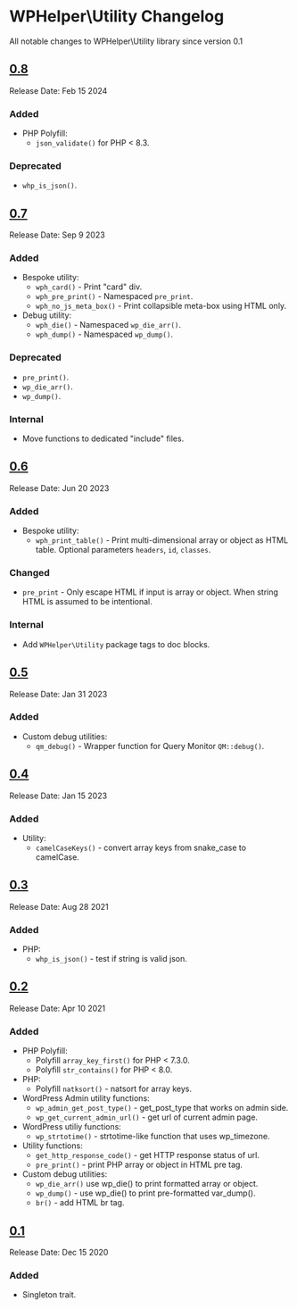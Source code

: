 # WPHelper\Utility Changelog

All notable changes to WPHelper\Utility library since version 0.1

## [0.8](https://github.com/abuyoyo/wphelper-utility/releases/tag/0.8/)
Release Date: Feb 15 2024

### Added
- PHP Polyfill:
  - `json_validate()` for PHP < 8.3.

### Deprecated
- `whp_is_json()`.

## [0.7](https://github.com/abuyoyo/wphelper-utility/releases/tag/0.7/)
Release Date: Sep 9 2023

### Added
- Bespoke utility:
  - `wph_card()` - Print "card" div.
  - `wph_pre_print()` - Namespaced `pre_print`.
  - `wph_no_js_meta_box()` - Print collapsible meta-box using HTML only.
- Debug utility:
  - `wph_die()` - Namespaced `wp_die_arr()`.
  - `wph_dump()` - Namespaced `wp_dump()`.

### Deprecated
- `pre_print()`.
- `wp_die_arr()`.
- `wp_dump()`.

### Internal
- Move functions to dedicated "include" files.

## [0.6](https://github.com/abuyoyo/wphelper-utility/releases/tag/0.6/)
Release Date: Jun 20 2023

### Added
- Bespoke utility:
  - `wph_print_table()` - Print multi-dimensional array or object as HTML table. Optional parameters `headers`, `id`, `classes`.

### Changed
- `pre_print` - Only escape HTML if input is array or object. When string HTML is assumed to be intentional.

### Internal
- Add `WPHelper\Utility` package tags to doc blocks.

## [0.5](https://github.com/abuyoyo/wphelper-utility/releases/tag/0.5/)
Release Date: Jan 31 2023

### Added
- Custom debug utilities:
  - `qm_debug()` - Wrapper function for Query Monitor `QM::debug()`.

## [0.4](https://github.com/abuyoyo/wphelper-utility/releases/tag/0.4/)
Release Date: Jan 15 2023

### Added
- Utility:
  - `camelCaseKeys()` - convert array keys from snake_case to camelCase.

## [0.3](https://github.com/abuyoyo/wphelper-utility/releases/tag/0.3/)
Release Date: Aug 28 2021

### Added
- PHP:
  - `whp_is_json()` - test if string is valid json.

## [0.2](https://github.com/abuyoyo/wphelper-utility/releases/tag/0.2/)
Release Date: Apr 10 2021

### Added
- PHP Polyfill:
  - Polyfill `array_key_first()` for PHP < 7.3.0.
  - Polyfill `str_contains()` for PHP < 8.0.
- PHP:
  - Polyfill `natksort()` - natsort for array keys.
- WordPress Admin utility functions:
  - `wp_admin_get_post_type()` - get_post_type that works on admin side.
  - `wp_get_current_admin_url()` - get url of current admin page.
- WordPress utiliy functions:
  - `wp_strtotime()` - strtotime-like function that uses wp_timezone.
- Utility functions:
  - `get_http_response_code()` - get HTTP response status of url.
  - `pre_print()` - print PHP array or object in HTML pre tag.
- Custom debug utilities:
  - `wp_die_arr()` use wp_die() to print formatted array or object.
  - `wp_dump()` - use wp_die() to print pre-formatted var_dump().
  - `br()` - add HTML br tag.

## [0.1](https://github.com/abuyoyo/wphelper-utility/releases/tag/0.1/)
Release Date: Dec 15 2020

### Added
- Singleton trait.
